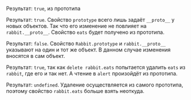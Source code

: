 Результат: `true`, из прототипа

Результат:  `true`. Свойство `prototype` всего лишь задаёт `__proto__` у новых объектов. Так что его изменение не повлияет на `rabbit.__proto__`. Свойство `eats` будет получено из прототипа.

Результат: `false`. Свойство `Rabbit.prototype` и `rabbit.__proto__` указывают на один и тот же объект. В данном случае изменения вносятся в сам объект.

Результат: `true`, так как `delete rabbit.eats` попытается удалить `eats` из `rabbit`, где его и так нет. А чтение в `alert` произойдёт из прототипа.

Результат: `undefined`. Удаление осуществляется из самого прототипа, поэтому свойство `rabbit.eats` больше взять неоткуда.